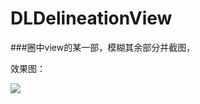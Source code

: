 DLDelineationView
=================

###圈中view的某一部，模糊其余部分并截图，

效果图：

![](http://ww1.sinaimg.cn/large/89c46261jw1e6qtiz7iqvj208w0gewf2.jpg)
